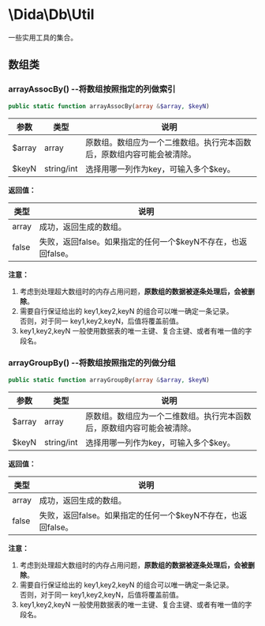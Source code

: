 # \Dida\Db\Util

一些实用工具的集合。

## 数组类

### arrayAssocBy() --将数组按照指定的列做索引

```php
public static function arrayAssocBy(array &$array, $keyN)
```

| 参数 |	类型 | 说明
|---|---|---
| $array | array | 原数组。数组应为一个二维数组。执行完本函数后，原数组内容可能会被清除。
| $keyN | string/int | 选择用哪一列作为key，可输入多个$key。


**返回值：**

| 类型 | 说明
|---|---
| array | 成功，返回生成的数组。
| false | 失败，返回false。如果指定的任何一个$keyN不存在，也返回false。

**注意：**

1. 考虑到处理超大数组时的内存占用问题，**原数组的数据被逐条处理后，会被删除**。
2. 需要自行保证给出的 key1,key2,keyN 的组合可以唯一确定一条记录。<br>否则，对于同一 key1,key2,keyN，后值将覆盖前值。
3. key1,key2,keyN 一般使用数据表的唯一主键、复合主键、或者有唯一值的字段名。

### arrayGroupBy() --将数组按照指定的列做分组

```php
public static function arrayGroupBy(array &$array, $keyN)
```

| 参数 |	类型 | 说明
|---|---|---
| $array | array | 原数组。数组应为一个二维数组。执行完本函数后，原数组内容可能会被清除。
| $keyN | string/int | 选择用哪一列作为key，可输入多个$key。


**返回值：**

| 类型 | 说明
|---|---
| array | 成功，返回生成的数组。
| false | 失败，返回false。如果指定的任何一个$keyN不存在，也返回false。

**注意：**

1. 考虑到处理超大数组时的内存占用问题，**原数组的数据被逐条处理后，会被删除**。
2. 需要自行保证给出的 key1,key2,keyN 的组合可以唯一确定一条记录。<br>否则，对于同一 key1,key2,keyN，后值将覆盖前值。
3. key1,key2,keyN 一般使用数据表的唯一主键、复合主键、或者有唯一值的字段名。

